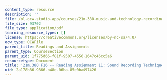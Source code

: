 ```yaml
---
content_type: resource
description: ''
file: /ol-ocw-studio-app/courses/21m-380-music-and-technology-recording-techniques-and-audio-production-fall-2016/2a178b869866b48e06ba85e0ba697426_MIT21M_380F16_assn_rd11.pdf
file_size: 93702
file_type: application/pdf
learning_resource_types: []
license: https://creativecommons.org/licenses/by-nc-sa/4.0/
ocw_type: OCWFile
parent_title: Readings and Assignments
parent_type: CourseSection
parent_uid: 1f775d66-f81f-9507-4556-1647c46cc5a6
resourcetype: Document
title: '21m.380 F16 -- Reading Assignment 11: Sound Recording Techniques'
uid: 2a178b86-9866-b48e-06ba-85e0ba697426
---
```

